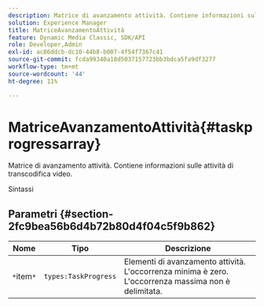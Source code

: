```yaml
---
description: Matrice di avanzamento attività. Contiene informazioni sulle attività di transcodifica video.
solution: Experience Manager
title: MatriceAvanzamentoAttività
feature: Dynamic Media Classic, SDK/API
role: Developer,Admin
exl-id: ac86ddcb-dc10-44b8-b007-4f54f7367c41
source-git-commit: fcda99340a18d5037157723bb3bdca5fa9df3277
workflow-type: tm+mt
source-wordcount: '44'
ht-degree: 11%

---
```


# MatriceAvanzamentoAttività{#taskprogressarray}

Matrice di avanzamento attività. Contiene informazioni sulle attività di transcodifica video.

Sintassi

## Parametri {#section-2fc9bea56b6d4b72b80d4f04c5f9b862}

| Nome | Tipo | Descrizione |
|---|---|---|
| `*`item`*` | `types:TaskProgress` | Elementi di avanzamento attività. L&#39;occorrenza minima è zero. L&#39;occorrenza massima non è delimitata. |
